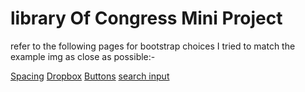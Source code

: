 # library Of Congress Mini Project


refer to the following pages for bootstrap choices I tried to match the example img as close as possible:-

[Spacing](https://getbootstrap.com/docs/4.1/utilities/spacing/)
[Dropbox](https://getbootstrap.com/docs/4.1/components/dropdowns/)
[Buttons](https://getbootstrap.com/docs/4.1/components/buttons/)
[search input](https://getbootstrap.com/docs/4.1/components/input-group/)

